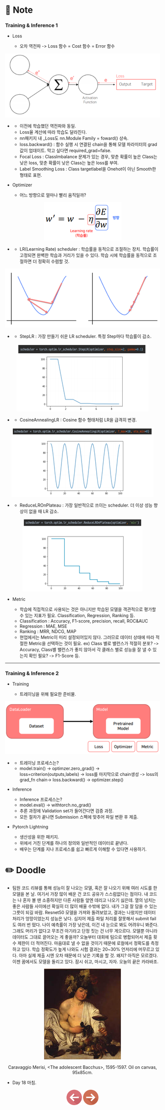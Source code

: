 # 📙 Note

### Training & Inference 1

- Loss

  - 오차 역전파 -> Loss 함수 = Cost 함수 = Error 함수
<p align="center"><img src="https://github.com/iamtrueline/Boostcamp_AI_Tech_Note/blob/main/images/day18_img00.PNG" alt="오차 역전파"></p>

-
  - 이전에 학습했던 역전파와 동일.
  - Loss율 계산에 따라 학습도 달라진다.
  - nn패키지 내 _Loss도 nn.Module Family = foward() 상속.
  - loss.backward() : 함수 실행 시 연결된 chain을 통해 모델 파라미터의 grad 값이 업데이트. 막고 싶다면 required_grad=false.
  - Focal Loss : ClassImbalance 문제가 있는 경우, 맞춘 확률이 높은 Class는 낮은 loss, 맞춘 확률이 낮은 Class는 높은 loss를 부여.
  - Label Smoothing Loss : Class targetlabel을 Onehot이 아닌 Smooth한 형태로 표현.

- Optimizer

  - 어느 방향으로 얼마나 빨리 움직일까?
<p align="center"><img src="https://github.com/iamtrueline/Boostcamp_AI_Tech_Note/blob/main/images/day18_img01.PNG" alt="학습률"></p>

-
  - LR(Learning Rate) scheduler : 학습률을 동적으로 조절하는 장치. 학습률이 고정되면 완벽한 학습과 거리가 있을 수 있다. 학습 시에 학습률을 동적으로 조절하면 더 정확히 수렴할 것.
<p align="center"><img src="https://github.com/iamtrueline/Boostcamp_AI_Tech_Note/blob/main/images/day18_img02.PNG" alt="학습률 변동가부에 따른 예시 그래프"></p>

-
  - StepLR : 가장 만들기 쉬운 LR scheduler. 특정 Step마다 학습률이 감소.
<p align="center"><img src="https://github.com/iamtrueline/Boostcamp_AI_Tech_Note/blob/main/images/day18_img03.PNG" alt="StepLR"></p>

-
  - CosineAnnealingLR : Cosine 함수 형태처럼 LR을 급격히 변경.
<p align="center"><img src="https://github.com/iamtrueline/Boostcamp_AI_Tech_Note/blob/main/images/day18_img04.PNG" alt="CosineAnnealingLR"></p>

-
  - ReduceLROnPlateau : 가장 일반적으로 쓰이는 scheduler. 더 이상 성능 향상이 없을 때 LR 감소.
<p align="center"><img src="https://github.com/iamtrueline/Boostcamp_AI_Tech_Note/blob/main/images/day18_img05.PNG" alt="ReduceLROnPlateau"></p>

- Metric

  - 학습에 직접적으로 사용되는 것은 아니지만 학습된 모델을 객관적으로 평가할 수 있는 지표가 필요. Classification, Regression, Ranking 등.
  - Classification : Accuracy, F1-score, precision, recall, ROC&AUC
  - Regression : MAE, MSE
  - Ranking : MRR, NDCG, MAP
  - 현업에서는 Metric이 미리 설정되어있지 않다. 그러므로 데이터 상태에 따라 적절한 Metric을 선택하는 것이 필요. ex) Class 별로 밸런스가 적절히 분포? -> Accuracy, Class별 밸런스가 좋지 않아서 각 클래스 별로 성능을 잘 낼 수 있는지 확인 필요? -> F1-Score 등.

---

### Training & Inference 2

- Training

  - 트레이닝을 위해 필요한 준비물.
<p align="center"><img src="https://github.com/iamtrueline/Boostcamp_AI_Tech_Note/blob/main/images/day18_img06.PNG" alt="트레이닝을 위해 필요한 준비물"></p>

-
  - 트레이닝 프로세스는?
  - model.train() -> optimzer.zero_grad() -> loss=criterion(outputs,labels) -> loss를 마지막으로 chain생성 -> loss의 grad_fn chain→ loss.backward() -> optimizer.step()

- Inference

  - Inference 프로세스는?
  - model.eval() -> withtorch.no_grad()
  - 추론 과정에 Validation set가 들어간다면 검증 과정.
  - 모든 절차가 끝나면 Submission 스펙에 맞추어 파일 변환 후 제출.

- Pytorch Lightning

  - 생산성을 위한 패키지.
  - 위에서 거친 단계를 하나의 정의와 일반적인 데이터로 끝낸다.
  - 배우는 단계를 지나 프로세스를 쉽고 빠르게 이해할 수 있다면 사용하기.

# ✏️ Doodle

- 팀원 코드 리뷰를 통해 성능이 잘 나오는 모델, 혹은 잘 나오기 위해 여러 시도를 한 모델을 본 날. 여기서 가장 많이 배운 건 코드 공유가 스스럼없다는 점이다. 내 코드는 나 혼자 볼 땐 소중하지만 다른 사람들 앞엔 데리고 나오기 싫은데. 열의 넘치는 좋은 사람들 사이에선 확실히 더 많이 배울 수밖에 없다. 내가 그걸 잘 담을 수 있는 그릇이 되길 바람. Resnet50 모델을 가져와 돌려보았고, 결과는 나왔지만 데이터 처리가 엉망이었는지 성능은 낮다. 심지어 제출 파일 처리를 잘못해서 submit fail도 여러 번 떴다. 나이 예측률이 가장 낮은데, 이건 내 눈으로 봐도 어려우니 봐준다. 그래도 머리가 없다고 무조건 아기라고 단정 짓는 건 너무 게으르다. 모델뿐 아니라 데이터도 그대로 끌어오는 게 좋을까? 오늘부터 대회에 팀으로 병합되어서 제출 횟수 제한이 더 적어진다. 마음대로 낼 수 없을 것이기 때문에 로컬에서 정확도를 측정하고 있다. 학습 정확도가 높게 나와도 시험 결과는 20~30% 언저리에 머무르고 있다. 아마 실제 제출 시엔 오차 때문에 더 낮은 기록을 할 것. 왜지? 아직은 모르겠다. 이젠 꿈에서도 모델을 돌리고 있다. 잠시 쉬고, 마시고, 자자. 오늘의 끝은 카라바조.
<p align="center"><img src="https://github.com/iamtrueline/Boostcamp_AI_Tech_Note/blob/main/images/Caravaggio_Merisi_1595_The_adolescent_Bacchus.jpg"></p>
<p align="center">Caravaggio Merisi, &ltThe adolescent Bacchus&gt, 1595-1597. Oil on canvas, 95x85cm.</p>

- Day 18 마침.

[<p align="center"><img src = "https://github.com/iamtrueline/Boostcamp_AI_Tech_Note/blob/main/images/back.png" width ="50px" />](https://github.com/iamtrueline/Boostcamp_AI_Tech_Note/blob/main/LEVEL1_P_1/Day17/Note.md "Day17 Note")   [<img src = "https://github.com/iamtrueline/Boostcamp_AI_Tech_Note/blob/main/images/next.png" width ="50px" /></p>](https://github.com/iamtrueline/Boostcamp_AI_Tech_Note/blob/main/LEVEL1_P_1/Day19/Note.md "Day19 Note")
